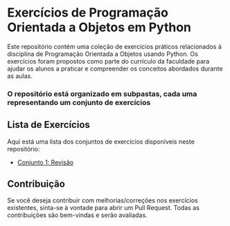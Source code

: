 
# Exercícios de Programação Orientada a Objetos em Python

Este repositório contém uma coleção de exercícios práticos relacionados à disciplina de Programação Orientada a Objetos usando Python. Os exercícios foram propostos como parte do currículo da faculdade para ajudar os alunos a praticar e compreender os conceitos abordados durante as aulas.

### O repositório está organizado em subpastas, cada uma representando um conjunto de exercícios

## Lista de Exercícios

Aqui está uma lista dos conjuntos de exercícios disponíveis neste repositório:

- [Conjunto 1: Revisão](exercicios/exercicio1)


## Contribuição

Se você deseja contribuir com melhorias/correções nos exercícios existentes, sinta-se à vontade para abrir um Pull Request. Todas as contribuições são bem-vindas e serão avaliadas.




